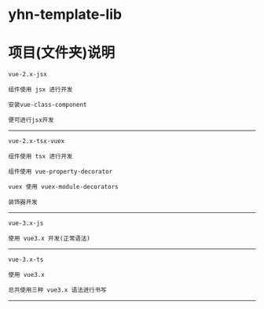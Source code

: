 # yhn-template-lib

# 项目(文件夹)说明

```
vue-2.x-jsx

组件使用 jsx 进行开发

安装vue-class-component

便可进行jsx开发
```

---

```
vue-2.x-tsx-vuex

组件使用 tsx 进行开发

组件使用 vue-property-decorator

vuex 使用 vuex-module-decorators

装饰器开发
```

---

```
vue-3.x-js

使用 vue3.x 开发(正常语法)
```

---

```
vue-3.x-ts

使用 vue3.x

总共使用三种 vue3.x 语法进行书写
```

---
